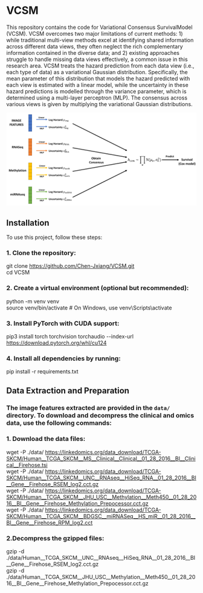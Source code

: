 # VCSM
This repository contains the code for Variational Consensus SurvivalModel (VCSM). VCSM overcomes two major limitations of current
methods: 1) while traditional multi-view methods excel at identifying shared information across different data views, they often neglect the rich complementary information contained in the diverse data; and 2) existing approaches struggle to handle missing data views effectively,
a common issue in this research area. VCSM treats the hazard prediction from each data view (i.e., each type of data) as a variational Gaussian distribution. Specifically, the mean parameter of this distribution that models the hazard predicted with each view is estimated with a linear model, while the uncertainty in these hazard predictions is modelled through the variance parameter, which is determined using a multi-layer perceptron (MLP). The consensus across various views is given by multiplying the variational Gaussian distributions.

![The model](Figures/Model.png)

## Installation

To use this project, follow these steps:

### 1. Clone the repository:

git clone https://github.com/Chen-Jxiang/VCSM.git<br/>
cd VCSM

### 2. Create a virtual environment (optional but recommended):
python -m venv venv<br/>
source venv/bin/activate  # On Windows, use venv\Scripts\activate

### 3. Install PyTorch with CUDA support:
pip3 install torch torchvision torchaudio --index-url https://download.pytorch.org/whl/cu124

### 4. Install all dependencies by running:
pip install -r requirements.txt

## Data Extraction and Preparation

### The image features extracted are provided in the `data/` directory. To download and decompress the clinical and omics data, use the following commands:
### 1. Download the data files:
wget -P ./data/ https://linkedomics.org/data_download/TCGA-SKCM/Human__TCGA_SKCM__MS__Clinical__Clinical__01_28_2016__BI__Clinical__Firehose.tsi<br/>
wget -P ./data/ https://linkedomics.org/data_download/TCGA-SKCM/Human__TCGA_SKCM__UNC__RNAseq__HiSeq_RNA__01_28_2016__BI__Gene__Firehose_RSEM_log2.cct.gz<br/>
wget -P ./data/ https://linkedomics.org/data_download/TCGA-SKCM/Human__TCGA_SKCM__JHU_USC__Methylation__Meth450__01_28_2016__BI__Gene__Firehose_Methylation_Prepocessor.cct.gz<br/>
wget -P ./data/ https://linkedomics.org/data_download/TCGA-SKCM/Human__TCGA_SKCM__BDGSC__miRNASeq__HS_miR__01_28_2016__BI__Gene__Firehose_RPM_log2.cct
### 2.Decompress the gzipped files:
gzip -d ./data/Human__TCGA_SKCM__UNC__RNAseq__HiSeq_RNA__01_28_2016__BI__Gene__Firehose_RSEM_log2.cct.gz<br/>
gzip -d ./data/Human__TCGA_SKCM__JHU_USC__Methylation__Meth450__01_28_2016__BI__Gene__Firehose_Methylation_Prepocessor.cct.gz<br/>
